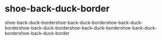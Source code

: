 # shoe-back-duck-border
shoe-back-duck-bordershoe-back-duck-bordershoe-back-duck-bordershoe-back-duck-bordershoe-back-duck-bordershoe-back-duck-bordershoe-back-duck-border

